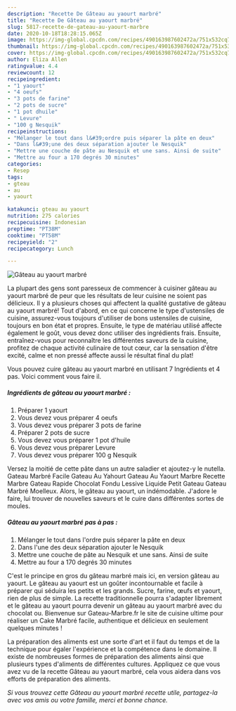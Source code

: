 ```yaml
---
description: "Recette De Gâteau au yaourt marbré"
title: "Recette De Gâteau au yaourt marbré"
slug: 5817-recette-de-gateau-au-yaourt-marbre
date: 2020-10-18T18:28:15.065Z
image: https://img-global.cpcdn.com/recipes/490163987602472a/751x532cq70/gateau-au-yaourt-marbre-photo-principale-de-la-recette.jpg
thumbnail: https://img-global.cpcdn.com/recipes/490163987602472a/751x532cq70/gateau-au-yaourt-marbre-photo-principale-de-la-recette.jpg
cover: https://img-global.cpcdn.com/recipes/490163987602472a/751x532cq70/gateau-au-yaourt-marbre-photo-principale-de-la-recette.jpg
author: Eliza Allen
ratingvalue: 4.4
reviewcount: 12
recipeingredient:
- "1 yaourt"
- "4 oeufs"
- "3 pots de farine"
- "2 pots de sucre"
- "1 pot dhuile"
- " Levure"
- "100 g Nesquik"
recipeinstructions:
- "Mélanger le tout dans l&#39;ordre puis séparer la pâte en deux"
- "Dans l&#39;une des deux séparation ajouter le Nesquik"
- "Mettre une couche de pâte au Nesquik et une sans. Ainsi de suite"
- "Mettre au four a 170 degrés 30 minutes"
categories:
- Resep
tags:
- gteau
- au
- yaourt

katakunci: gteau au yaourt 
nutrition: 275 calories
recipecuisine: Indonesian
preptime: "PT38M"
cooktime: "PT58M"
recipeyield: "2"
recipecategory: Lunch

---
```



![Gâteau au yaourt marbré](https://img-global.cpcdn.com/recipes/490163987602472a/751x532cq70/gateau-au-yaourt-marbre-photo-principale-de-la-recette.jpg)

La plupart des gens sont paresseux de commencer à cuisiner gâteau au yaourt marbré de peur que les résultats de leur cuisine ne soient pas délicieux. Il y a plusieurs choses qui affectent la qualité gustative de gâteau au yaourt marbré! Tout d'abord, en ce qui concerne le type d'ustensiles de cuisine, assurez-vous toujours d'utiliser de bons ustensiles de cuisine, toujours en bon état et propres. Ensuite, le type de matériau utilisé affecte également le goût, vous devez donc utiliser des ingrédients frais. Ensuite, entraînez-vous pour reconnaître les différentes saveurs de la cuisine, profitez de chaque activité culinaire de tout cœur, car la sensation d'être excité, calme et non pressé affecte aussi le résultat final du plat!

<!--inarticleads1-->

Vous pouvez cuire gâteau au yaourt marbré en utilisant 7 Ingrédients et 4 pas. Voici comment vous faire il.

##### Ingrédients de gâteau au yaourt marbré :

1. Préparer 1 yaourt
1. Vous devez vous préparer 4 oeufs
1. Vous devez vous préparer 3 pots de farine
1. Préparer 2 pots de sucre
1. Vous devez vous préparer 1 pot d&#39;huile
1. Vous devez vous préparer  Levure
1. Vous devez vous préparer 100 g Nesquik


Versez la moitié de cette pâte dans un autre saladier et ajoutez-y le nutella. Gateau Marbré Facile Gateau Au Yahourt Gateau Au Yaourt Marbre Recette Marbre Gateau Rapide Chocolat Fondu Lessive Liquide Petit Gateau Gateau Marbré Moelleux. Alors, le gâteau au yaourt, un indémodable. J&#39;adore le faire, lui trouver de nouvelles saveurs et le cuire dans différentes sortes de moules. 

<!--inarticleads2-->

##### Gâteau au yaourt marbré pas à pas :

1. Mélanger le tout dans l&#39;ordre puis séparer la pâte en deux
1. Dans l&#39;une des deux séparation ajouter le Nesquik
1. Mettre une couche de pâte au Nesquik et une sans. Ainsi de suite
1. Mettre au four a 170 degrés 30 minutes


C&#39;est le principe en gros du gâteau marbré mais ici, en version gâteau au yaourt. Le gâteau au yaourt est un goûter incontournable et facile à préparer qui séduira les petits et les grands. Sucre, farine, œufs et yaourt, rien de plus de simple. La recette traditionnelle pourra s&#39;adapter librement et le gâteau au yaourt pourra devenir un gâteau au yaourt marbré avec du chocolat ou. Bienvenue sur Gateau-Marbre.fr le site de cuisine ultime pour réaliser un Cake Marbré facile, authentique et délicieux en seulement quelques minutes ! 

<!--inarticleads1-->

<p>
La préparation des aliments est une sorte d'art et il faut du temps et de la technique pour égaler l'expérience et la compétence dans le domaine. Il existe de nombreuses formes de préparation des aliments ainsi que plusieurs types d'aliments de différentes cultures. Appliquez ce que vous avez vu de la recette Gâteau au yaourt marbré, cela vous aidera dans vos efforts de préparation des aliments.
</p>

<p>
<i>Si vous trouvez cette Gâteau au yaourt marbré recette utile, partagez-la avec vos amis ou votre famille, merci et bonne chance.</i>
</p>
